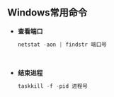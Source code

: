 ## Windows常用命令



+ **查看端口**

  ```powershell
  netstat -aon | findstr 端口号
  ```

  ​


+ **结束进程**

  ```powershell
  taskkill -f -pid 进程号
  ```

  ​